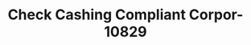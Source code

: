 ---
f_zip-code: 33431
f_state-code: FL
title: Check Cashing Compliant Corpor-10829
f_phone: 561-361-2564
f_city-only: Boca Raton
f_address: 3401 N Federal Hwy Boca Raton
f_location-unique-id: '10829'
slug: check-cashing-compliant-corpor-10829
updated-on: '2024-05-30T13:46:58.046Z'
created-on: '2024-05-30T13:36:59.803Z'
published-on: '2024-05-30T13:54:32.469Z'
f_city-state: cms/city/boca-raton-fl.md
f_company: cms/company/check-cashing-compliant-corpor.md
f_state: cms/state/florida.md
layout: '[payday-loan].html'
tags: payday-loan
---